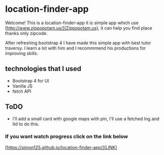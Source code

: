 # location-finder-app

Welcome! This is a location-finder-app it is simple app which use [http://www.zippopotam.us/](Zippopotam.us),
it can help you find place thanks only zipcode.

After refreshing bootstrap 4 I have made this simple app with best tutor traversy. I learn a lot with him and I recommmend his productions for improving skills. 

## technologies that I used

- Bootstrap 4 for UI
- Vanilla JS
- fetch API

## ToDO

- I'll add a small card with google maps with pin, I'll use a fetched lng and ltd to do this.

### If you want watch progress click on the link below 

[https://simon125.github.io/location-finder-app/](LINK)
